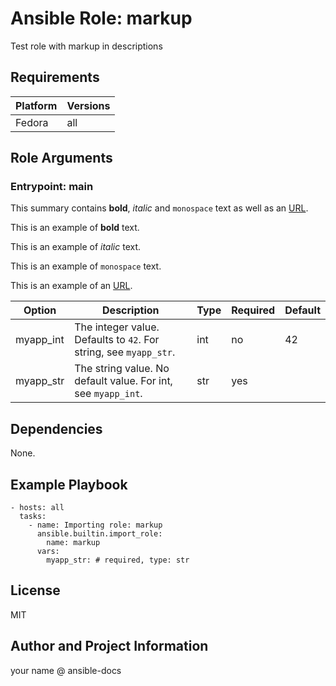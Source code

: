 <!-- BEGIN_ANSIBLE_DOCS -->
# Ansible Role: markup
Test role with markup in descriptions


## Requirements

| Platform | Versions |
| -------- | -------- |
| Fedora | all |

## Role Arguments


### Entrypoint: main

This summary contains **bold**, *italic* and `monospace` text as well as an [URL](https://github.com/telekom-mms/Automated-Ansible-Role-Documentation).

This is an example of **bold** text.

This is an example of *italic* text.

This is an example of `monospace` text.

This is an example of an [URL](https://github.com/telekom-mms/Automated-Ansible-Role-Documentation).

|Option|Description|Type|Required|Default|
|---|---|---|---|---|
| myapp_int | The integer value. Defaults to `42`. For string, see `myapp_str`. | int | no | 42 |
| myapp_str | The string value. No default value. For int, see `myapp_int`. | str | yes |  |



## Dependencies
None.

## Example Playbook

```
- hosts: all
  tasks:
    - name: Importing role: markup
      ansible.builtin.import_role:
        name: markup
      vars:
        myapp_str: # required, type: str
```

## License

MIT

## Author and Project Information
your name @ ansible-docs

<!-- END_ANSIBLE_DOCS -->
